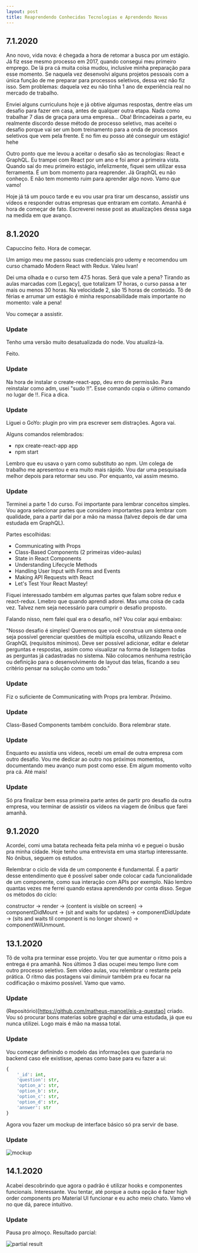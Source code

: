```yaml
---
layout: post
title: Reaprendendo Conhecidas Tecnologias e Aprendendo Novas
---
```


## 7.1.2020

Ano novo, vida nova: é chegada a hora de retomar a busca por um estágio. Já fiz esse mesmo processo em 2017, quando consegui meu primeiro emprego. De lá pra cá muita coisa mudou, inclusive minha preparação para esse momento. Se naquela vez desenvolvi alguns projetos pessoais com a única função de me preparar para processos seletivos, dessa vez não fiz isso. Sem problemas: daquela vez eu não tinha 1 ano de experiência real no mercado de trabalho.

Enviei alguns curriculuns hoje e já obtive algumas respostas, dentre elas um desafio para fazer em casa, antes de qualquer outra etapa. Nada como trabalhar 7 dias de graça para uma empresa... Oba! Brincadeiras a parte, eu realmente discordo desse método de processo seletivo, mas aceitei o desafio porque vai ser um bom treinamento para a onda de processos seletivos que vem pela frente. E no fim eu posso até conseguir um estágio! hehe

Outro ponto que me levou a aceitar o desafio são as tecnologias: React e GraphQL. Eu trampei com React por um ano e foi amor a primeira vista. Quando saí do meu primeiro estágio, infelizmente, fiquei sem utilizar essa ferramenta. É um bom momento para reaprender. Já GraphQL eu não conheço. E não tem momento ruim para aprender algo novo. Vamo que vamo!

Hoje já tá um pouco tarde e eu vou usar pra tirar um descanso, assistir uns vídeos e responder outras empresas que entraram em contato. Amanhã é hora de começar de fato. Escreverei nesse post as atualizações dessa saga na medida em que avanço.

## 8.1.2020

Capuccino feito. Hora de começar.

Um amigo meu me passou suas credenciais pro udemy e recomendou um curso chamado Modern React with Redux. Valeu Ivan!

Dei uma olhada e o curso tem 47.5 horas. Será que vale a pena? Tirando as aulas marcadas com [Legacy], que totalizam 17 horas, o curso passa a ter mais ou menos 30 horas. Na velocidade 2, são 15 horas de conteúdo. Tô de férias e arrumar um estágio é minha responsabilidade mais importante no momento: vale a pena!

Vou começar a assistir.

### Update

Tenho uma versão muito desatualizada do node. Vou atualizá-la.

Feito.

### Update

Na hora de instalar o create-react-app, deu erro de permissão. Para reinstalar como adm, usei "sudo !!". Esse comando copia o último comando no lugar de !!. Fica a dica.


### Update

Liguei o GoYo: plugin pro vim pra escrever sem distrações. Agora vai.

Alguns comandos relembrados:

- npx create-react-app app
- npm start

Lembro que eu usava o yarn como substituto ao npm. Um colega de trabalho me apresentou e era muito mais rápido. Vou dar uma pesquisada melhor depois para retormar seu uso. Por enquanto, vai assim mesmo.


### Update

Terminei a parte 1 do curso. Foi importante para lembrar conceitos simples. Vou agora selecionar partes que considero importantes para lembrar com qualidade, para a partir daí por a mão na massa (talvez depois de dar uma estudada em GraphQL).

Partes escolhidas:

- Communicating with Props
- Class-Based Components (2 primeiras vídeo-aulas)
- State in React Components
- Understanding Lifecycle Methods
- Handling User Input with Forms and Events
- Making API Requests with React
- Let's Test Your React Mastey!

Fiquei interessado também em algumas partes que falam sobre redux e react-redux. Lmebro que quando aprendi adorei. Mas uma coisa de cada vez. Talvez nem seja necessário para cumprir o desafio proposto.

Falando nisso, nem falei qual era o desafio, né? Vou colar aqui embaixo:

"Nosso desafio é simples! Queremos que você construa um sistema onde seja
possível gerenciar questões de múltipla escolha, utilizando React e GraphQL
(requisitos mínimos). Deve ser possível adicionar, editar e deletar perguntas e
respostas, assim como visualizar na forma de listagem todas as perguntas já
cadastradas no sistema. Não colocamos nenhuma restrição ou definição para o
desenvolvimento de layout das telas, ficando a seu critério pensar na solução como um todo."

### Update

Fiz o suficiente de Communicating with Props pra lembrar. Próximo.

### Update

Class-Based Components também concluído. Bora relembrar state.


### Update

Enquanto eu assistia uns vídeos, recebi um email de outra empresa com outro desafio. Vou me dedicar ao outro nos próximos momentos, documentando meu avanço num post como esse. Em algum momento volto pra cá. Até mais!

### Update

Só pra finalizar bem essa primeira parte antes de partir pro desafio da outra empresa, vou terminar de assistir os vídeos na viagem de ônibus que farei amanhã.


## 9.1.2020

Acordei, comi uma batata recheada feita pela minha vó e peguei o busão pra minha cidade. Hoje tenho uma entrevista em uma startup interessante. No ônibus, seguem os estudos.

Relembrar o ciclo de vida de um componente é fundamental. É a partir desse entendimento que é possível saber onde colocar cada funcionalidade de um componente, como sua interação com APIs por exemplo. Não lembro quantas vezes me ferrei quando estava aprendendo por conta disso. Segue os métodos do ciclo:

constructor -> render -> (content is visible on screen) -> componentDidMount -> (sit and waits for updates) -> componentDidUpdate -> (sits and waits til component is no longer shown) -> componentWilUnmount.


## 13.1.2020

Tô de volta pra terminar esse projeto. Vou ter que aumentar o ritmo pois a entrega é pra amanhã. Nos últimos 3 dias ocupei meu tempo livre com outro processo seletivo. Sem vídeo aulas, vou relembrar o restante pela prática. O ritmo das postagens vai diminuir também pra eu focar na codificação o máximo possível. Vamo que vamo.

### Update

(Repositório)[https://github.com/matheus-manoel/eis-a-questao] criado. Vou só procurar bons materias sobre graphql e dar uma estudada, já que eu nunca utilizei. Logo mais é mão na massa total.

### Update

Vou começar definindo o modelo das informações que guardaria no backend caso ele existisse, apenas como base para eu fazer a ui:

```python
{
	'_id': int,
	'question': str,
	'option_a': str,
	'option_b': str,
	'option_c': str,
	'option_d': str,
    'answer': str
}
```

Agora vou fazer um mockup de interface básico só pra servir de base.

### Update

![mockup](/blog/images/mockup.png)

## 14.1.2020

Acabei descobrindo que agora o padrão é utilizar hooks e componentes funcionais. Interessante. Vou tentar, até porque a outra opção é fazer high order components pro Material UI funcionar e eu acho meio chato. Vamo vê no que dá, parece intuitivo.

### Update

Pausa pro almoço. Resultado parcial:

![partial result](/blog/assets/partial_result_1.png)
